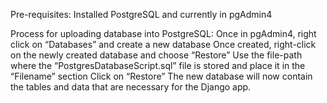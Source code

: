 Pre-requisites:
Installed PostgreSQL and currently in pgAdmin4

Process for uploading database into PostgreSQL:
Once in pgAdmin4, right click on “Databases” and create a new database
Once created, right-click on the newly created database and choose “Restore”
Use the file-path where the “PostgresDatabaseScript.sql” file is stored and place it in the “Filename” section
Click on “Restore”
The new database will now contain the tables and data that are necessary for the Django app.
